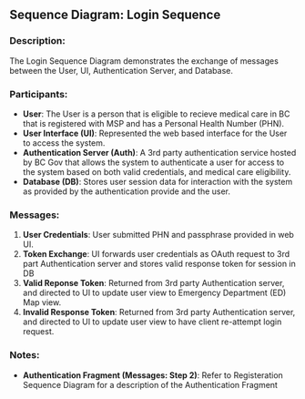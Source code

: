 ## Sequence Diagram: Login Sequence

### Description:
The Login Sequence Diagram demonstrates the exchange of messages between the User,
UI, Authentication Server, and Database.

### Participants:
- **User**: The User is a person that is eligible to recieve medical care in BC that is registered with MSP and has a Personal Health Number (PHN).
- **User Interface (UI)**: Represented the web based interface for the User to access the system.
- **Authentication Server (Auth)**: A 3rd party authentication service hosted by BC Gov that allows the system to authenticate a user for access to the system based on both valid credentials, and medical care eligibility.
- **Database (DB)**: Stores user session data for interaction with the system as provided by the authentication provide and the user.

### Messages:
1. **User Credentials**: User submitted PHN and passphrase provided in web UI.
2. **Token Exchange**: UI forwards user credentials as OAuth request to 3rd part Authentication server and stores valid response token for session in DB
3. **Valid Reponse Token**: Returned from 3rd party Authentication server, and directed to UI to update user view to Emergency Department (ED) Map view.
4. **Invalid Response Token**: Returned from 3rd party Authentication server, and directed to UI to update user view to have client re-attempt login request.

### Notes:
- **Authentication Fragment (Messages: Step 2)**: Refer to Registeration Sequence Diagram for a description of the Authentication Fragment
